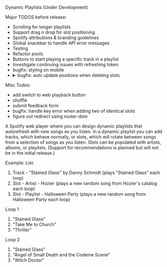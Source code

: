 Dynamic Playlists (Under Development)

Major TODOS before release:
- Scrolling for longer playlists
- Support drag n drop for slot positioning
- Spotify attributions & branding guidelines
- Global snackbar to handle API error messages
- Testing
- Refactor pools
- Buttons to start playing a specific track in a playlist
- Investigate continuing issues with refreshing token 
- bugfix: styling on mobile
- <details>
  <summary>bugfix: auto update positions when deleting slots</summary>
    copilot spit this out, investigate it
    ```sql
    CREATE OR REPLACE FUNCTION update_slot_positions()
    RETURNS TRIGGER AS $$
    BEGIN
      UPDATE slots
      SET position = position - 1
      WHERE playlistid = OLD.playlistid AND position > OLD.position;
      RETURN OLD;
    END;
    $$ LANGUAGE plpgsql;
    CREATE TRIGGER update_slot_positions_trigger
    AFTER DELETE ON slots
    FOR EACH ROW
    EXECUTE FUNCTION update_slot_positions();
    ```
</details>

Misc Todos:
- add switch to web playback button
- shuffle
- submit feedback form
- bugfix: handle key error when adding two of identical slots
- figure out redirect using router-dom

A Spotify web player where you can design dynamic playlists that autorefresh with new songs as you listen.
In a dynamic playlist you can add tracks, which behave normally, or slots, which will rotate between songs from a selection of songs as you listen. Slots can be populated with artists, albums, or playlists. (Support for recommendations is planned but will not be in the initial release.)

Example: 
List:
1. Track - "Stained Glass" by Danny Schmidt (plays "Stained Glass" each loop)
2. Slot - Artist - Hozier (plays a new random song from Hozier's catalog each loop)
3. Slot - Playlist - Halloween Party (plays a new random song from Halloween Party each loop)

Loop 1
1. "Stained Glass"
2. "Take Me to Church"
3. "Thriller"

Loop 2
1. "Stained Glass"
2. "Angel of Small Death and the Codeine Scene"
3. "Witch Doctor"
